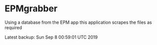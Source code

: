 # EPMgrabber
Using a database from the EPM app this application scrapes the files as required


Latest backup: Sun Sep 8 00:59:01 UTC 2019
